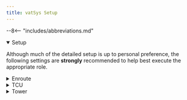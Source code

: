 ```yaml
---
title: vatSys Setup
---
```


--8<-- "includes/abbreviations.md"

<details open markdown="1">
<summary>Setup</summary>

Although much of the detailed setup is up to personal preference, the following settings are **strongly** recommended to help best execute the appropriate role.

</details>

<details markdown="1">
<summary>Enroute</summary>

## Enroute
### Display
ATC List: **ON**
### Strip Setup
Sort: **TIME**  
Strips: **STATE**
### Windows displayed
**JURISDICTION**  
**PREACTIVE**  
**ANNOUNCED**  
**HANDOVER-IN**  
**ARRIVAL LIST** or **TFMS** (if airport is busy, eg during events)  
**All ATISes** in your airspace  
### Maps
**Dynamic Infill**  
**ALL_CTA**  
ALL_POINTS_HIGH *(Optional)*  
**ALL_ROUTES_HIGH**  
**ALL_SECTORS**  
**COAST_ALL**  
**ENR_LL_LABELS**  
**UPPER_SECTOR_FREQS**  
### Tools
Velocity Vector: **2 MINS**  
Short Route Probe: **OFF** (Toggled on for non-identified tracks)  
History Trails: **9**  
FPASD: **ON**  
Extended Labels: **ON**  
### Info
**AREA QNH**  
**AIS DISPLAY** for major airports in your airspace

</details>

<details markdown="1">
<summary>TCU</summary>

## TCU
### Display
ATC List: **ON**
### Strip Setup
Sort: **TIME**  or **ALPHA** as preferred  
Strips: **BEACON**
### Windows displayed
**ADEP (Towered airports in airspace)**  
**Other**  
**ARRIVAL LIST** or **TFMS**  
**All ATISes** in your airspace  
### Maps
**Dynamic Infill**  
**ALL_CTA**  
**ALL_SECTORS**  
**TMA_LL_LABELS**  
**UPPER_SECTOR_FREQS**  
#### Local
**XX_COAST**  
**XX_(RWY CONFIG)**  
XX_(RWY CONFIG)_NAMES *(Optional)*  
**XX_RTCC**  
**XX_TCU**  
### Tools
Velocity Vector: **1 MIN**  
Short Route Probe: **OFF**  
History Trails: **5**  
FPASD: **ON**  
Extended Labels: **OFF** (Toggled on for aircraft not arriving at main airport)  
### Info
**AIS DISPLAY** for major airports in your airspace

</details>

<details markdown="1">
<summary>Tower</summary>

## Tower
### Display
ATC List: **ON**
### Strip Setup
Sort: **TIME**  
Strips: **BEACON**
### Windows displayed
**ADEP (Airport)**  
**Other**  
**ARRIVAL LIST** (if airport is busy, eg during events)  
**ATIS**
### Maps
**Dynamic Infill**  
**ALL_CTA**  
**TMA_LL_LABELS** (if situated inside TCU, and if you own CTA steps)  
**ENR_LL_LABELS** (if not situated inside TCU)  
#### Local
**XX_COAST**  
**XX_(RWY CONFIG)** (if applicable)  
**XX_(RWY CONFIG)_NAMES** (if applicable)  
**XX_TCU**  
**XX_TCU_NAMES**  
### Tools
Velocity Vector: **1 MIN**  
Short Route Probe: **OFF** (Toggled on for non-identified tracks)  
History Trails: **5**  
FPASD: **ON**  
Extended Labels: **OFF** (Toggled on for aircraft not arriving at main airport) 

### Ground Window
VATPAC has altered the vatSys Ground Window to use symbols which differ from those in the vatSys documentation, with the aim of providing controllers with clearer, more informative surface radar tags.

The assigned departure runway appears at the top of each aircraft's surface radar tag. All surface radar targets use an arrow head symbol to indicate aircraft direction. The symbol's size reflects the aircraft's wake turbulence category.

The target is either filled or hollow, depending on whether the aircraft is squawking Mode C.

| Symbol Type | Aircraft Transponder Mode |
|-------------|---------|
| **Filled arrow head** | Mode C |
| **Hollow arrow head** | Standby |

The colour of the target reflects whether the aircraft is an arrival or departure.

| Color | Meaning |
|-------|---------|
| **Blue** | Correlated departures |
| **Yellow** | Correlated arrivals |
| **Orange** | Uncorrelated tags |

<figure markdown>
![vatSys Ground Display](img/vatsysgrounddisplay.png){ width="450" }
</figure>

</details>